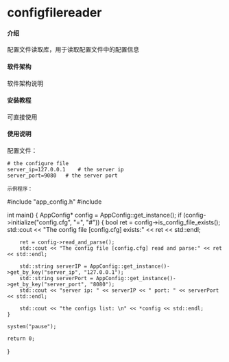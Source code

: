 # configfilereader

#### 介绍
配置文件读取库，用于读取配置文件中的配置信息

#### 软件架构
软件架构说明


#### 安装教程

可直接使用

#### 使用说明

配置文件：
```
# the configure file
server_ip=127.0.0.1    # the server ip
server_port=9080   # the server port

示例程序：
```
#include "app_config.h"
#include <iostream>

int main()
{
	AppConfig* config = AppConfig::get_instance();
	if (config->initialize("config.cfg", "=", "#"))
	{
		bool ret = config->is_config_file_exists();
		std::cout << "The config file [config.cfg] exists:" << ret << std::endl;

		ret = config->read_and_parse();
		std::cout << "The config file [config.cfg] read and parse:" << ret << std::endl;

		std::string serverIP = AppConfig::get_instance()->get_by_key("server_ip", "127.0.0.1");
		std::string serverPort = AppConfig::get_instance()->get_by_key("server_port", "8080");
		std::cout << "server ip: " << serverIP << " port: " << serverPort << std::endl;

		std::cout << "the configs list: \n" << *config << std::endl;
	}

	system("pause");

    return 0;
}

